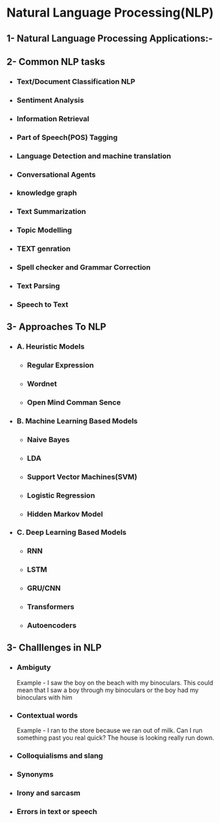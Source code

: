 # Natural Language Processing(NLP)

## **1- Natural Language Processing Applications:-**

## **2- Common NLP tasks**

  * ###  Text/Document Classification NLP
  * ###  Sentiment Analysis
  * ###  Information Retrieval
  * ###  Part of Speech(POS) Tagging
  * ###  Language Detection and machine translation
  * ###  Conversational Agents
  * ###  knowledge graph
  * ###  Text Summarization
  * ###  Topic Modelling
  * ###  TEXT genration
  * ###  Spell checker and Grammar Correction
  * ###  Text Parsing
  * ###  Speech to Text

## **3- Approaches To NLP**

 * ### A. Heuristic Models
    * ### Regular Expression
    * ### Wordnet
    * ### Open Mind Comman Sence
    
 * ### B. Machine Learning Based Models
    * ### Naive Bayes
    * ### LDA
    * ### Support Vector Machines(SVM)
    * ### Logistic Regression
    * ### Hidden Markov Model
    
 * ### C. Deep Learning Based Models
    * ### RNN
    * ### LSTM
    * ### GRU/CNN
    * ### Transformers
    * ### Autoencoders

## **3- Challlenges in NLP**
 * ### Ambiguty
    Example - I saw the boy on the beach with my binoculars. This could mean that I saw a boy through my binoculars or the boy had my binoculars with him
 * ### Contextual words
    Example - I ran to the store because we ran out of milk.
    Can I run something past you real quick?
    The house is looking really run down.

 * ### Colloquialisms and slang
 
 * ### Synonyms

 * ### Irony and sarcasm

 * ### Errors in text or speech

